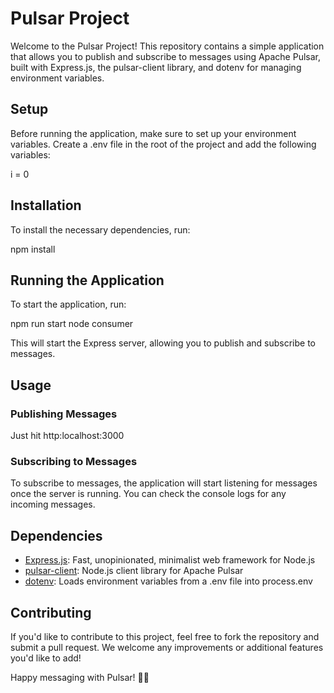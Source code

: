 # Pulsar Project

Welcome to the Pulsar Project! This repository contains a simple application that allows you to publish and subscribe to messages using Apache Pulsar, built with Express.js, the pulsar-client library, and dotenv for managing environment variables.

## Setup

Before running the application, make sure to set up your environment variables. Create a .env file in the root of the project and add the following variables:

i = 0


## Installation

To install the necessary dependencies, run:

npm install


## Running the Application

To start the application, run:

npm run start
node consumer


This will start the Express server, allowing you to publish and subscribe to messages.

## Usage

### Publishing Messages

Just hit http:localhost:3000


### Subscribing to Messages

To subscribe to messages, the application will start listening for messages once the server is running. You can check the console logs for any incoming messages.

## Dependencies

- [Express.js](https://expressjs.com/): Fast, unopinionated, minimalist web framework for Node.js
- [pulsar-client](https://pulsar.apache.org/docs/en/client-libraries-nodejs/): Node.js client library for Apache Pulsar
- [dotenv](https://www.npmjs.com/package/dotenv): Loads environment variables from a .env file into process.env

## Contributing

If you'd like to contribute to this project, feel free to fork the repository and submit a pull request. We welcome any improvements or additional features you'd like to add!

Happy messaging with Pulsar! 🚀🌟

